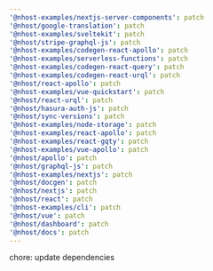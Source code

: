 ```yaml
---
'@nhost-examples/nextjs-server-components': patch
'@nhost/google-translation': patch
'@nhost-examples/sveltekit': patch
'@nhost/stripe-graphql-js': patch
'@nhost-examples/codegen-react-apollo': patch
'@nhost-examples/serverless-functions': patch
'@nhost-examples/codegen-react-query': patch
'@nhost-examples/codegen-react-urql': patch
'@nhost/react-apollo': patch
'@nhost-examples/vue-quickstart': patch
'@nhost/react-urql': patch
'@nhost/hasura-auth-js': patch
'@nhost/sync-versions': patch
'@nhost-examples/node-storage': patch
'@nhost-examples/react-apollo': patch
'@nhost-examples/react-gqty': patch
'@nhost-examples/vue-apollo': patch
'@nhost/apollo': patch
'@nhost/graphql-js': patch
'@nhost-examples/nextjs': patch
'@nhost/docgen': patch
'@nhost/nextjs': patch
'@nhost/react': patch
'@nhost-examples/cli': patch
'@nhost/vue': patch
'@nhost/dashboard': patch
'@nhost/docs': patch
---
```


chore: update dependencies

